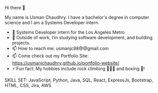 Hi there 👋

My name is Usman Chaudhry. I have a bachelor's degree in computer science and I am a Systems Developer intern.


- 🚃 Systems Developer intern for the Los Angeles Metro
- 🌱 Outside of work, I’m studying software development, and building projects.
- 📫 How to reach me: usmanjc98@@gmail.com
- 📫 Come check out my Portfolio Site: https://usmanjchaudhry.github.io/portfolio-website/
- ⚡ Fun fact: My hobbies include rock climbing 🧗🏽‍♂️  and boxing 🥊!

SKILL SET: JavaScript, Python, Java, SQL, React, ExpressJs, Bootstrap, HTML, CSS, Jira, AWS

